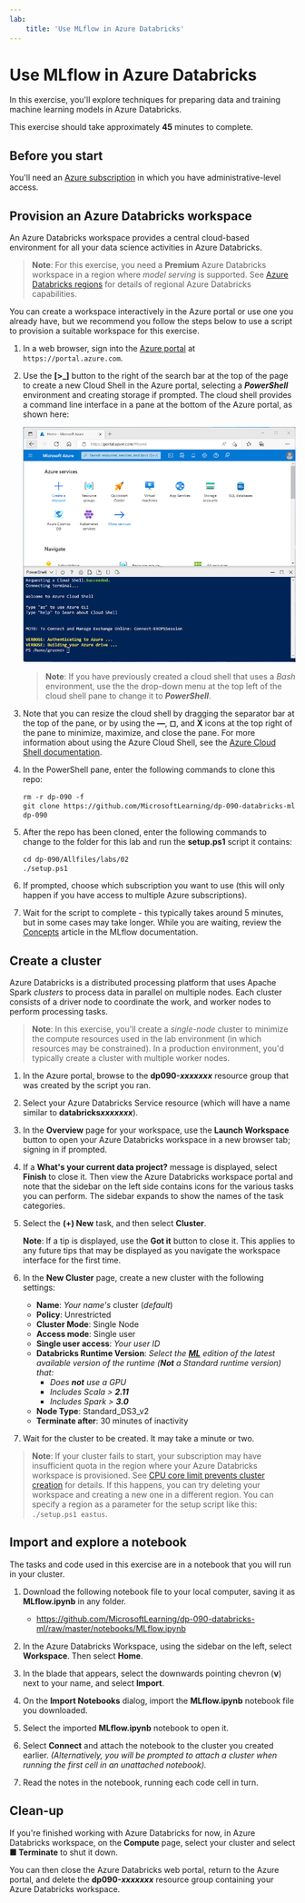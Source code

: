 ```yaml
---
lab:
    title: 'Use MLflow in Azure Databricks'
---
```


# Use MLflow in Azure Databricks

In this exercise, you'll explore techniques for preparing data and training machine learning models in Azure Databricks.

This exercise should take approximately **45** minutes to complete.

## Before you start

You'll need an [Azure subscription](https://azure.microsoft.com/free) in which you have administrative-level access.

## Provision an Azure Databricks workspace

An Azure Databricks workspace provides a central cloud-based environment for all your data science activities in Azure Databricks.

> **Note**: For this exercise, you need a **Premium** Azure Databricks workspace in a region where *model serving* is supported. See [Azure Databricks regions](https://learn.microsoft.com/azure/databricks/resources/supported-regions) for details of regional Azure Databricks capabilities.

You can create a workspace interactively in the Azure portal or use one you already have, but we recommend you follow the steps below to use a script to provision a suitable workspace for this exercise.

1. In a web browser, sign into the [Azure portal](https://portal.azure.com) at `https://portal.azure.com`.
2. Use the **[\>_]** button to the right of the search bar at the top of the page to create a new Cloud Shell in the Azure portal, selecting a ***PowerShell*** environment and creating storage if prompted. The cloud shell provides a command line interface in a pane at the bottom of the Azure portal, as shown here:

    ![Azure portal with a cloud shell pane](./images/cloud-shell.png)

    > **Note**: If you have previously created a cloud shell that uses a *Bash* environment, use the the drop-down menu at the top left of the cloud shell pane to change it to ***PowerShell***.

3. Note that you can resize the cloud shell by dragging the separator bar at the top of the pane, or by using the **&#8212;**, **&#9723;**, and **X** icons at the top right of the pane to minimize, maximize, and close the pane. For more information about using the Azure Cloud Shell, see the [Azure Cloud Shell documentation](https://docs.microsoft.com/azure/cloud-shell/overview).

4. In the PowerShell pane, enter the following commands to clone this repo:

    ```
    rm -r dp-090 -f
    git clone https://github.com/MicrosoftLearning/dp-090-databricks-ml dp-090
    ```

5. After the repo has been cloned, enter the following commands to change to the folder for this lab and run the **setup.ps1** script it contains:

    ```
    cd dp-090/Allfiles/labs/02
    ./setup.ps1
    ```

6. If prompted, choose which subscription you want to use (this will only happen if you have access to multiple Azure subscriptions).

7. Wait for the script to complete - this typically takes around 5 minutes, but in some cases may take longer. While you are waiting, review the [Concepts](https://mlflow.org/docs/latest/concepts.html) article in the MLflow documentation.

## Create a cluster

Azure Databricks is a distributed processing platform that uses Apache Spark *clusters* to process data in parallel on multiple nodes. Each cluster consists of a driver node to coordinate the work, and worker nodes to perform processing tasks.

> **Note**: In this exercise, you'll create a *single-node* cluster to minimize the compute resources used in the lab environment (in which resources may be constrained). In a production environment, you'd typically create a cluster with multiple worker nodes.

1. In the Azure portal, browse to the **dp090-*xxxxxxx*** resource group that was created by the script you ran.
2. Select your Azure Databricks Service resource (which will have a name similar to **databricks*xxxxxxx***).
3. In the **Overview** page for your workspace, use the **Launch Workspace** button to open your Azure Databricks workspace in a new browser tab; signing in if prompted.
4. If a **What's your current data project?** message is displayed, select **Finish** to close it. Then view the Azure Databricks workspace portal and note that the sidebar on the left side contains icons for the various tasks you can perform. The sidebar expands to show the names of the task categories.
5. Select the **(+) New** task, and then select **Cluster**.

    **Note**: If a tip is displayed, use the **Got it** button to close it. This applies to any future tips that may be displayed as you navigate the workspace interface for the first time.

6. In the **New Cluster** page, create a new cluster with the following settings:
    - **Name**: *Your name's* cluster (*default*)
    - **Policy**: Unrestricted
    - **Cluster Mode**: Single Node
    - **Access mode**: Single user
    - **Single user access**: *Your user ID*
    - **Databricks Runtime Version**: *Select the **<u>ML</u>** edition of the latest available version of the runtime (**Not** a Standard runtime version) that:*
        - *Does **not** use a GPU*
        - *Includes Scala > **2.11***
        - *Includes Spark > **3.0***
    - **Node Type**: Standard_DS3_v2
   - **Terminate after**: 30 minutes of inactivity

7. Wait for the cluster to be created. It may take a minute or two.

> **Note**: If your cluster fails to start, your subscription may have insufficient quota in the region where your Azure Databricks workspace is provisioned. See [CPU core limit prevents cluster creation](https://docs.microsoft.com/azure/databricks/kb/clusters/azure-core-limit) for details. If this happens, you can try deleting your workspace and creating a new one in a different region. You can specify a region as a parameter for the setup script like this: `./setup.ps1 eastus`.

## Import and explore a notebook

The tasks and code used in this exercise are in a notebook that you will run in your cluster.

1. Download the following notebook file to your local computer, saving it as **MLflow.ipynb** in any folder.

   - https://github.com/MicrosoftLearning/dp-090-databricks-ml/raw/master/notebooks/MLflow.ipynb

1. In the Azure Databricks Workspace, using the sidebar on the left, select **Workspace**. Then select **Home**.

1. In the blade that appears, select the downwards pointing chevron (**v**) next to your name, and select **Import**.

1. On the **Import Notebooks** dialog, import the **MLflow.ipynb** notebook file you downloaded.
1. Select the imported **MLflow.ipynb** notebook to open it.
1. Select **Connect** and attach the notebook to the cluster you created earlier. *(Alternatively, you will be prompted to attach a cluster when running the first cell in an unattached notebook).*
1. Read the notes in the notebook, running each code cell in turn.

## Clean-up

If you're finished working with Azure Databricks for now, in Azure Databricks workspace, on the **Compute** page, select your cluster and select **&#9632; Terminate** to shut it down.

You can then close the Azure Databricks web portal, return to the Azure portal, and delete the **dp090-*xxxxxxx*** resource group containing your Azure Databricks workspace.
